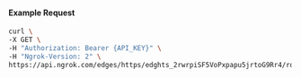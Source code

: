 <!-- Code generated for API Clients. DO NOT EDIT. -->

#### Example Request

```bash
curl \
-X GET \
-H "Authorization: Bearer {API_KEY}" \
-H "Ngrok-Version: 2" \
https://api.ngrok.com/edges/https/edghts_2rwrpiSF5VoPxpapu5jrtoG9Rr4/routes/edghtsrt_2rwrpewA76akelkjmSYnErWnCCC
```
